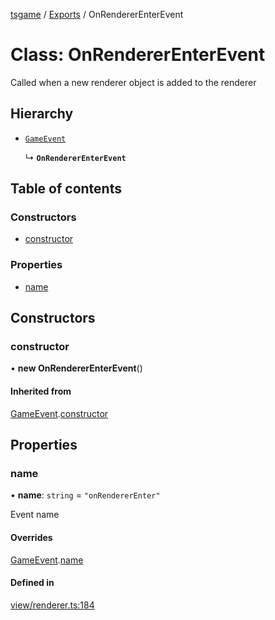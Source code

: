 [tsgame](../README.md) / [Exports](../modules.md) / OnRendererEnterEvent

# Class: OnRendererEnterEvent

Called when a new renderer object is added to the renderer

## Hierarchy

- [`GameEvent`](GameEvent.md)

  ↳ **`OnRendererEnterEvent`**

## Table of contents

### Constructors

- [constructor](OnRendererEnterEvent.md#constructor)

### Properties

- [name](OnRendererEnterEvent.md#name)

## Constructors

### constructor

• **new OnRendererEnterEvent**()

#### Inherited from

[GameEvent](GameEvent.md).[constructor](GameEvent.md#constructor)

## Properties

### name

• **name**: `string` = `"onRendererEnter"`

Event name

#### Overrides

[GameEvent](GameEvent.md).[name](GameEvent.md#name)

#### Defined in

[view/renderer.ts:184](https://github.com/ashleycheung/tsgame/blob/0573a5b/src/view/renderer.ts#L184)
